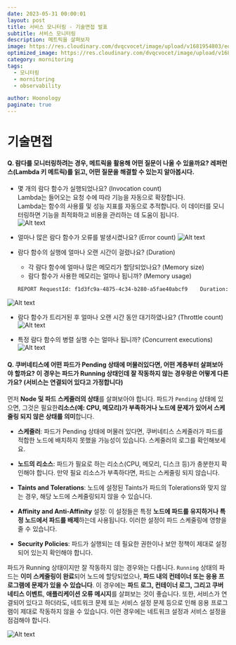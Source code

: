 ```yaml
---
date: 2023-05-31 00:00:01
layout: post
title: 서비스 모니터링 - 기술면접 발표
subtitle: 서비스 모니터링
description: 메트릭을 살펴보자
image: https://res.cloudinary.com/dvqcvocet/image/upload/v1681954803/eoe0iiqoeiq9ghldrltc.png
optimized_image: https://res.cloudinary.com/dvqcvocet/image/upload/v1681954803/eoe0iiqoeiq9ghldrltc.png
category: mornitoring
tags:  
  - 모니터링
  - mornitoring
  - observability

author: Hoonology
paginate: true
---
```


# 기술면접 
#### Q. 람다를 모니터링하려는 경우, 메트릭을 활용해 어떤 질문이 나올 수 있을까요? 레퍼런스(Lambda 키 메트릭)를 읽고, 어떤 질문을 해결할 수 있는지 알아봅시다.

- 몇 개의 람다 함수가 실행되었나요? (Invocation count)   
Lambda는 들어오는 요청 수에 따라 기능을 자동으로 확장합니다.  
Lambda는 함수의 사용률 및 성능 지표를 자동으로 추적합니다. 이 데이터를 모니터링하면 기능을 최적화하고 비용을 관리하는 데 도움이 됩니다.  
![Alt text](https://imgix.datadoghq.com/img/blog/key-metrics-for-monitoring-aws-lambda/lambda_iterator_age.png?auto%3Dformat%26fit%3Dmax%26w%3D847%26dpr%3D2)

- 얼마나 많은 람다 함수가 오류를 발생시켰나요? (Error count)
![Alt text](https://imgix.datadoghq.com/img/blog/key-metrics-for-monitoring-aws-lambda/lambda_execution_errors_by_function.png?auto%3Dformat%26fit%3Dmax%26w%3D847%26dpr%3D2)

- 람다 함수의 실행에 얼마나 오랜 시간이 걸렸나요? (Duration)
  - 각 람다 함수에 얼마나 많은 메모리가 할당되었나요? (Memory size)
  - 람다 함수가 사용한 메모리는 얼마나 됩니까? (Memory usage)

  ```bash
  REPORT RequestId: f1d3fc9a-4875-4c34-b280-a5fae40abcf9	Duration: 102.25 ms	Billed Duration: 200 ms	Memory Size: 128 MB	Max Memory Used: 58 MB	Init Duration: 2.04 ms	
  ```

![Alt text](https://imgix.datadoghq.com/img/blog/key-metrics-for-monitoring-aws-lambda/lambda_duration_overview.png?auto%3Dformat%26fit%3Dmax%26w%3D847%26dpr%3D2)
- 람다 함수가 트리거된 후 얼마나 오랜 시간 동안 대기하였나요? (Throttle count)
![Alt text](https://imgix.datadoghq.com/img/blog/key-metrics-for-monitoring-aws-lambda/unreserved_concurrency_diagram.png?auto%3Dformat%26fit%3Dmax%26w%3D847%26dpr%3D2)

- 특정 람다 함수의 병렬 실행 수는 얼마나 됩니까? (Concurrent executions)
![Alt text](https://imgix.datadoghq.com/img/blog/key-metrics-for-monitoring-aws-lambda/reserved_concurrency_diagram.png?auto%3Dformat%26fit%3Dmax%26w%3D847%26dpr%3D2)

#### Q. 쿠버네티스에 어떤 파드가 Pending 상태에 머물러있다면, 어떤 계층부터 살펴보아야 할까요? 이 경우는 파드가 Running 상태인데 잘 작동하지 않는 경우랑은 어떻게 다른가요? (서비스는 연결되어 있다고 가정합니다)
먼저 **Node 및 파드 스케줄러의 상태**를 살펴보아야 합니다. 파드가 `Pending` 상태에 있으면, 그것은 필요한**리소스(예: CPU, 메모리)가 부족하거나 노드에 문제가 있어서 스케줄링 되지 않은 상태를 의미**합니다.

- **스케줄러**: 파드가 Pending 상태에 머물러 있다면, 쿠버네티스 스케줄러가 파드를 적합한 노드에 배치하지 못했을 가능성이 있습니다. 스케줄러의 로그를 확인해보세요.

- **노드의 리소스**: 파드가 필요로 하는 리소스(CPU, 메모리, 디스크 등)가 충분한지 확인해야 합니다. 만약 필요 리소스가 부족하다면, 파드는 스케줄링 되지 않습니다.

- **Taints and Tolerations**: 노드에 설정된 Taints가 파드의 Tolerations와 맞지 않는 경우, 해당 노드에 스케줄링되지 않을 수 있습니다.

- **Affinity and Anti-Affinity** 설정: 이 설정들은 특정 **노드에 파드를 유지하거나 특정 노드에서 파드를 배제**하는데 사용됩니다. 이러한 설정이 파드 스케줄링에 영향을 줄 수 있습니다.

- **Security Policies**: 파드가 실행되는 데 필요한 권한이나 보안 정책이 제대로 설정되어 있는지 확인해야 합니다.

파드가 Running 상태이지만 잘 작동하지 않는 경우와는 다릅니다. `Running` 상태의 파드는 **이미 스케줄링이 완료**되어 노드에 할당되었으나, **파드 내의 컨테이너 또는 응용 프로그램에 문제가 있을 수 있습니다**. 이 경우에는 **파드 로그, 컨테이너 로그, 그리고 쿠버네티스 이벤트**, **애플리케이션 오류 메시지**를 살펴보는 것이 좋습니다. 또한, 서비스가 연결되어 있다고 하더라도, 네트워크 문제 또는 서비스 설정 문제 등으로 인해 응용 프로그램이 제대로 작동하지 않을 수 있습니다. 이런 경우에는 네트워크 설정과 서비스 설정을 점검해야 합니다.

![Alt text](https://sysdig.com/wp-content/uploads/Understanding-Pod-Pending-problems-02.png)
